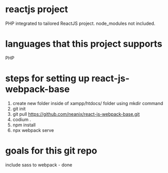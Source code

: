 # reactjs project
PHP integrated to tailored ReactJS project.
node_modules not included.

# languages that this project supports
PHP

# steps for setting up react-js-webpack-base
1. create new folder inside of xampp/htdocs/ folder using mkdir command
2. git init
3. git pull https://github.com/neanix/react-js-webpack-base.git
4. codium .
5. npm install
6. npx webpack serve

# goals for this git repo
include sass to webpack - done
